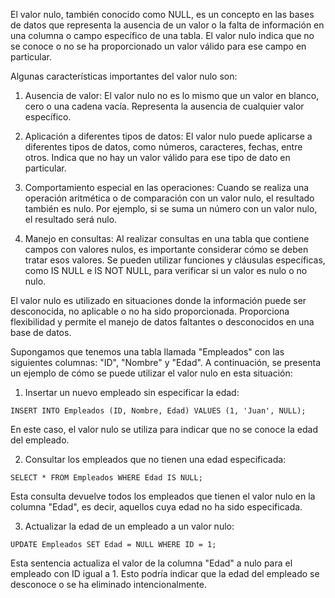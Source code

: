   
El valor nulo, también conocido como NULL, es un concepto en las bases de datos que representa la ausencia de un valor o la falta de información en una columna o campo específico de una tabla. El valor nulo indica que no se conoce o no se ha proporcionado un valor válido para ese campo en particular.

Algunas características importantes del valor nulo son:

1. Ausencia de valor: El valor nulo no es lo mismo que un valor en blanco, cero o una cadena vacía. Representa la ausencia de cualquier valor específico.
    
2. Aplicación a diferentes tipos de datos: El valor nulo puede aplicarse a diferentes tipos de datos, como números, caracteres, fechas, entre otros. Indica que no hay un valor válido para ese tipo de dato en particular.
    
3. Comportamiento especial en las operaciones: Cuando se realiza una operación aritmética o de comparación con un valor nulo, el resultado también es nulo. Por ejemplo, si se suma un número con un valor nulo, el resultado será nulo.
    
4. Manejo en consultas: Al realizar consultas en una tabla que contiene campos con valores nulos, es importante considerar cómo se deben tratar esos valores. Se pueden utilizar funciones y cláusulas específicas, como IS NULL e IS NOT NULL, para verificar si un valor es nulo o no nulo.
    
El valor nulo es utilizado en situaciones donde la información puede ser desconocida, no aplicable o no ha sido proporcionada. Proporciona flexibilidad y permite el manejo de datos faltantes o desconocidos en una base de datos.

Supongamos que tenemos una tabla llamada "Empleados" con las siguientes columnas: "ID", "Nombre" y "Edad". A continuación, se presenta un ejemplo de cómo se puede utilizar el valor nulo en esta situación:

1. Insertar un nuevo empleado sin especificar la edad:
```
INSERT INTO Empleados (ID, Nombre, Edad) VALUES (1, 'Juan', NULL);
```

En este caso, el valor nulo se utiliza para indicar que no se conoce la edad del empleado.
    
2. Consultar los empleados que no tienen una edad especificada:

```
SELECT * FROM Empleados WHERE Edad IS NULL;
```

Esta consulta devuelve todos los empleados que tienen el valor nulo en la columna "Edad", es decir, aquellos cuya edad no ha sido especificada.
    
3. Actualizar la edad de un empleado a un valor nulo:

```
UPDATE Empleados SET Edad = NULL WHERE ID = 1;
```

Esta sentencia actualiza el valor de la columna "Edad" a nulo para el empleado con ID igual a 1. Esto podría indicar que la edad del empleado se desconoce o se ha eliminado intencionalmente.